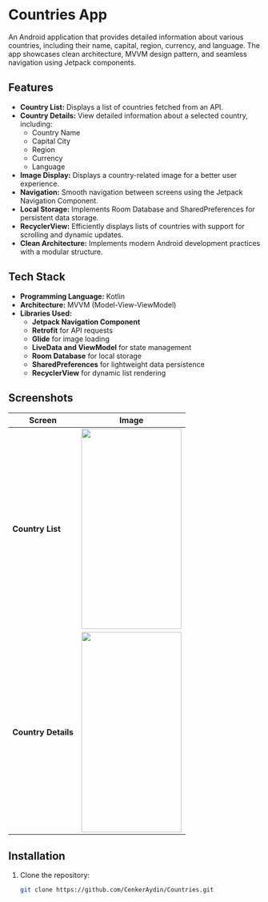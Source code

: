 # Countries App

An Android application that provides detailed information about various countries, including their name, capital, region, currency, and language. The app showcases clean architecture, MVVM design pattern, and seamless navigation using Jetpack components.  

## Features

- **Country List:** Displays a list of countries fetched from an API.  
- **Country Details:** View detailed information about a selected country, including:
  - Country Name
  - Capital City
  - Region
  - Currency
  - Language
- **Image Display:** Displays a country-related image for a better user experience.
- **Navigation:** Smooth navigation between screens using the Jetpack Navigation Component.
- **Local Storage:** Implements Room Database and SharedPreferences for persistent data storage.
- **RecyclerView:** Efficiently displays lists of countries with support for scrolling and dynamic updates.
- **Clean Architecture:** Implements modern Android development practices with a modular structure.

## Tech Stack

- **Programming Language:** Kotlin
- **Architecture:** MVVM (Model-View-ViewModel)
- **Libraries Used:**
  - **Jetpack Navigation Component**
  - **Retrofit** for API requests
  - **Glide** for image loading
  - **LiveData and ViewModel** for state management
  - **Room Database** for local storage
  - **SharedPreferences** for lightweight data persistence
  - **RecyclerView** for dynamic list rendering

## Screenshots

| Screen            | Image                                                                 |
|--------------------|----------------------------------------------------------------------|
| **Country List**          | <img src="https://github.com/user-attachments/assets/a4824536-5b4d-4f3a-bc71-03a4c0c2104e"  width="200" height="400"  /> |
| **Country Details** | <img src="https://github.com/user-attachments/assets/1bf38981-7830-4a44-a525-d09a5851d19e"  width="200" height="400" />|

## Installation

1. Clone the repository:
   ```bash
   git clone https://github.com/CenkerAydin/Countries.git
